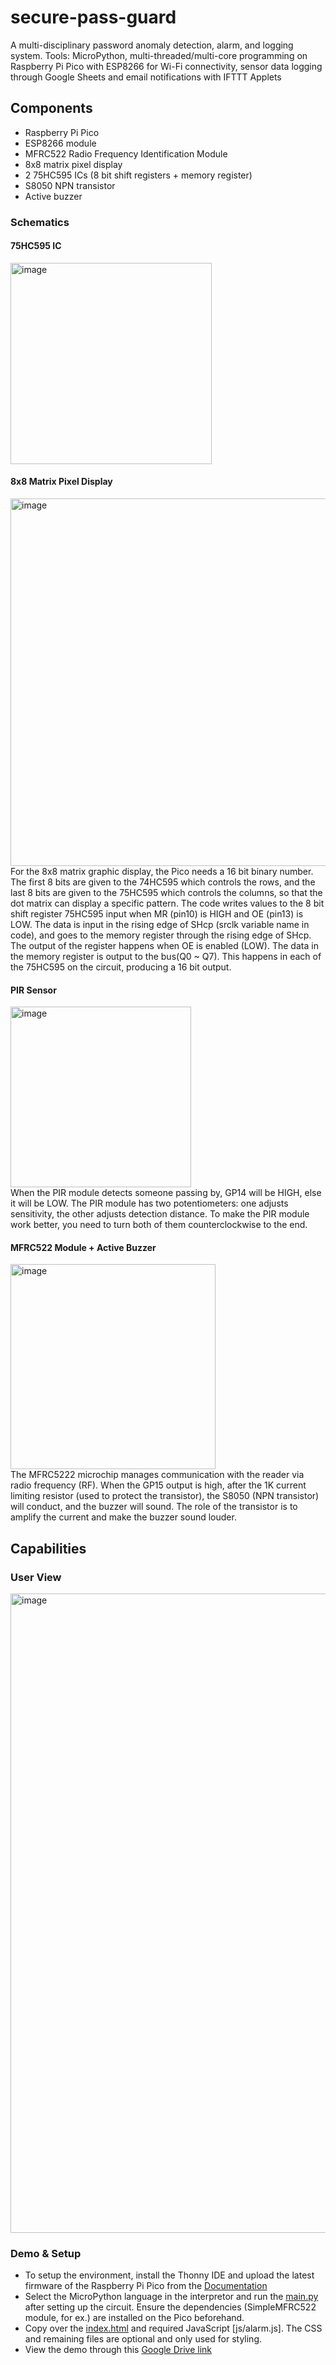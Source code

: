 # secure-pass-guard
A multi-disciplinary password anomaly detection, alarm, and logging system. 
Tools: MicroPython, multi-threaded/multi-core programming on Raspberry Pi Pico with ESP8266 for Wi-Fi connectivity, sensor data logging through Google Sheets and email notifications with IFTTT Applets

## Components 
- Raspberry Pi Pico
- ESP8266 module
- MFRC522 Radio Frequency Identification Module
- 8x8 matrix pixel display
- 2 75HC595 ICs (8 bit shift registers + memory register)
- S8050 NPN transistor
- Active buzzer 
### Schematics
#### 75HC595 IC
<img width="322" alt="image" src="https://github.com/rana-balabel/secure-pass-guard/assets/78990245/d5f0f51b-6702-48b2-ac7e-d21cecb18868"> <br>
#### 8x8 Matrix Pixel Display
<img width="588" alt="image" src="https://github.com/rana-balabel/secure-pass-guard/assets/78990245/1e92d7c9-f45e-4c23-8cc5-5f3957b1fefa"> <br>
For the 8x8 matrix graphic display, the Pico needs a 16 bit binary number. The first 8 bits are given to the 74HC595 which controls the rows, and the last 8 bits are given to the 75HC595 which controls the columns, so that the dot matrix can display a specific pattern.
The code writes values to the 8 bit shift register 75HC595 input when MR (pin10) is HIGH and OE (pin13) is LOW. The data is input in the rising edge of SHcp (srclk variable name in code), and goes to the memory register through the rising edge of SHcp.
The output of the register happens when OE is enabled (LOW). The data in the memory register is output to the bus(Q0 ~ Q7). This happens in each of the 75HC595 on the circuit, producing a 16 bit output.
#### PIR Sensor
<img width="289" alt="image" src="https://github.com/rana-balabel/secure-pass-guard/assets/78990245/74600007-8a9b-4788-9a8d-c5a54c8b5f5b"> <br>
When the PIR module detects someone passing by, GP14 will be HIGH, else it will be LOW.
The PIR module has two potentiometers: one adjusts sensitivity, the other adjusts detection distance. To make the PIR module work better, you need to turn both of them counterclockwise to the end.
#### MFRC522 Module + Active Buzzer 
<img width="328" alt="image" src="https://github.com/rana-balabel/secure-pass-guard/assets/78990245/c5bbd705-b2ab-45b2-8755-4a208bc12232"> <br>
The MFRC5222 microchip manages communication with the reader via radio frequency (RF).
When the GP15 output is high, after the 1K current limiting resistor (used to protect the transistor), the S8050 (NPN transistor) will conduct, and the buzzer will sound.
The role of the transistor is to amplify the current and make the buzzer sound louder.

## Capabilities
### User View
<img width="1023" alt="image" src="https://github.com/rana-balabel/secure-pass-guard/assets/78990245/b5d9cc3e-6e28-4cfb-83bf-f168342a112d"> <br>
### Demo & Setup
- To setup the environment, install the Thonny IDE and upload the latest firmware of the Raspberry Pi Pico from the [Documentation](https://www.raspberrypi.com/documentation/microcontrollers/raspberry-pi-pico.html)
- Select the MicroPython language in the interpretor and run the [main.py]() after setting up the circuit. Ensure the dependencies (SimpleMFRC522 module, for ex.) are installed on the Pico beforehand.
- Copy over the [index.html]() and required JavaScript [js/alarm.js]. The CSS and remaining files are optional and only used for styling.
- View the demo through this [Google Drive link](https://drive.google.com/file/d/1BywcW-gau7x6p4sAKkLqN3-PGKrpZqSf/view?usp=sharing) <br>
 
